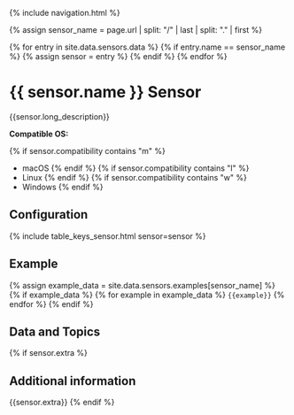 {% include navigation.html %}

{% assign sensor_name = page.url | split: "/" | last | split: "." | first %}  

{% for entry in site.data.sensors.data %}
    {% if entry.name == sensor_name %}
        {% assign sensor = entry %}
    {% endif %}
{% endfor %}

# {{ sensor.name }} Sensor

{{sensor.long_description}}

**Compatible OS:**

{% if sensor.compatibility contains "m" %}
* macOS
{% endif %}
{% if sensor.compatibility contains "l" %}
* Linux
{% endif %}
{% if sensor.compatibility contains "w" %}
* Windows
{% endif %}

## Configuration

{% include table_keys_sensor.html sensor=sensor %}

## Example

{% assign example_data = site.data.sensors.examples[sensor_name] %}
{% if example_data %}
    {% for example in example_data %}
        ```
        {{example}}
        ```
    {% endfor %}
{% endif %}

## Data and Topics



{% if sensor.extra %}
## Additional information

{{sensor.extra}}
{% endif %}
